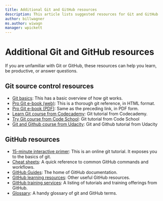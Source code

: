 ```yaml
---
title: Additional Git and GitHub resources
description: This article lists suggested resources for Git and GitHub learning for contributing to docs.microsoft.com.
author: billwagner
ms.author: wiwagn
manager: wpickett
---
```

# Additional Git and GitHub resources

If you are unfamiliar with Git or GitHub, these resources can help you learn, be productive, or answer questions.

## Git source control resources

- [Git basics](https://go.microsoft.com/fwlink/?linkid=853939): This has a basic overview of how git works.
- [Pro Git e-book (web)](https://go.microsoft.com/fwlink/?linkid=853940): This is a thorough git reference, in HTML format.
- [Pro Git e-book (PDF)](https://progit2.s3.amazonaws.com/en/2016-03-22-f3531/progit-en.1084.pdf): Same as the preceding link, in PDF form.
- [Learn Git course from Codecademy](https://www.codecademy.com/learn/learn-git): Git tutorial from Codecademy.
- [Try Git course from Code School](https://www.codeschool.com/courses/try-git): Git tutorial from Code School
- [Git and Github course from Udacity](https://www.udacity.com/course/how-to-use-git-and-github--ud775): Git and Github tutorial from Udacity

## GitHub resources

- [15-minute interactive primer](https://try.github.io/): This is an online git tutorial. It exposes you to the basics of git.
- [Cheat sheets](https://go.microsoft.com/fwlink/?linkid=853941): A quick reference to common GitHub commands and workflows.
- [GitHub Guides](https://guides.github.com/): The home of GitHub documentation.
- [GitHub learning resources](https://help.github.com/articles/git-and-github-learning-resources/): Other useful GitHub resources.
- [GitHub training services](https://services.github.com/training/): A listing of tutorials and training offerings from GitHub.
- [Glossary](https://help.github.com/articles/github-glossary): A handy glossary of git and GitHub terms.
